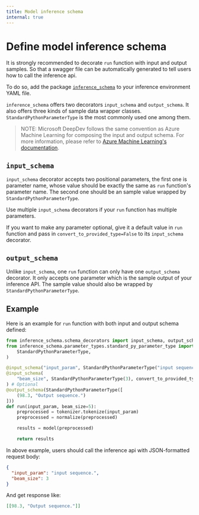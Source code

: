 ```yaml
---
title: Model inference schema
internal: true
---
```


# Define model inference schema

It is strongly recommended to decorate `run` function with input and output samples. So that a swagger file can be automatically generated to tell users how to call the inference api.

To do so, add the package [`inference_schema`](https://pypi.org/project/inference-schema/) to your inference environment YAML file.

`inference_schema` offers two decorators `input_schema` and `output_schema`. It also offers three kinds of sample data wrapper classes. `StandardPythonParameterType` is the most commonly used one among them.

> NOTE: Microsoft DeepDev follows the same convention as Azure Machine Learning for composing the input and output schema. For more information, please refer to [Azure Machine Learning's documentation](https://docs.microsoft.com/en-us/azure/machine-learning/how-to-deploy-advanced-entry-script#automatically-generate-a-swagger-schema).

## `input_schema`

`input_schema` decorator accepts two positional parameters, the first one is parameter name, whose value should be exactly the same as `run` function's parameter name. The second one should be an sample value wrapped by `StandardPythonParameterType`.

Use multiple `input_schema` decorators if your `run` function has multiple parameters.

If you want to make any parameter optional, give it a default value in `run` function and pass in `convert_to_provided_type=False` to its `input_schema` decorator.

## `output_schema`

Unlike `input_schema`, one `run` function can only have one `output_schema` decorator. It only accepts one parameter which is the sample output of your inference API. The sample value should also be wrapped by `StandardPythonParameterType`.

## Example

Here is an example for `run` function with both input and output schema defined:

```python
from inference_schema.schema_decorators import input_schema, output_schema
from inference_schema.parameter_types.standard_py_parameter_type import (
    StandardPythonParameterType,
)

@input_schema("input_param", StandardPythonParameterType("input sequence.")) # Mandatory
@input_schema(
    "beam_size", StandardPythonParameterType(3), convert_to_provided_type=False
) # Optional
@output_schema(StandardPythonParameterType([
    (98.3, "Output sequence.")
]))
def run(input_param, beam_size=5):
    preprocessed = tokenizer.tokenize(input_param)
    preprocessed = normalize(preprocessed)

    results = model(preprocessed)

    return results
```

In above example, users should call the inference api with JSON-formatted request body:

```json
{
  "input_param": "input sequence.",
  "beam_size": 3
}
```

And get response like:

```json
[[98.3, "Output sequence."]]
```
